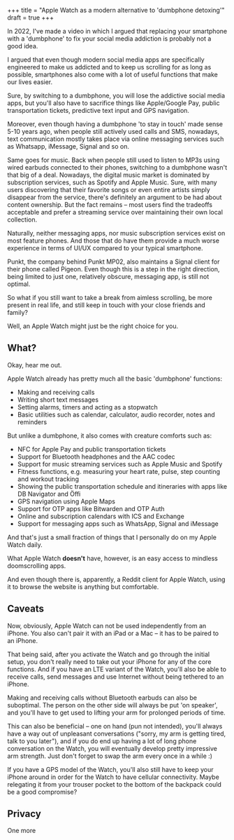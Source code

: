 +++
title = "Apple Watch as a modern alternative to 'dumbphone detoxing'"
draft = true
+++

In 2022, I've made a video in which I argued that replacing your smartphone with a 'dumbphone' to fix your social media addiction is probably not a good idea.

I argued that even though modern social media apps are specifically engineered to make us addicted and to keep us scrolling for as long as possible, smartphones also come with a lot of useful functions that make our lives easier.

Sure, by switching to a dumbphone, you will lose the addictive social media apps, but you'll also have to sacrifice things like Apple/Google Pay, public transportation tickets, predictive text input and GPS navigation.

Moreover, even though having a dumbphone 'to stay in touch' made sense 5-10 years ago, when people still actively used calls and SMS, nowadays, text communication mostly takes place via online messaging services such as Whatsapp, iMessage, Signal and so on.

Same goes for music. Back when people still used to listen to MP3s using wired earbuds connected to their phones, switching to a dumbphone wasn't that big of a deal. Nowadays, the digital music market is dominated by subscription services, such as Spotify and Apple Music. Sure, with many users discovering that their favorite songs or even entire artists simply disappear from the service, there's definitely an argument to be had about content ownership. But the fact remains – most users find the tradeoffs acceptable and prefer a streaming service over maintaining their own local collection.

Naturally, neither messaging apps, nor music subscription services exist on most feature phones. And those that do have them provide a much worse experience in terms of UI/UX compared to your typical smartphone.

Punkt, the company behind Punkt MP02, also maintains a Signal client for their phone called Pigeon. Even though this is a step in the right direction, being limited to just one, relatively obscure, messaging app, is still not optimal.

So what if you still want to take a break from aimless scrolling, be more present in real life, and still keep in touch with your close friends and family?

Well, an Apple Watch might just be the right choice for you.

## What?

Okay, hear me out.

Apple Watch already has pretty much all the basic 'dumbphone' functions:

* Making and receiving calls
* Writing short text messages
* Setting alarms, timers and acting as a stopwatch
* Basic utilities such as calendar, calculator, audio recorder, notes and reminders

But unlike a dumbphone, it also comes with creature comforts such as:

* NFC for Apple Pay and public transportation tickets
* Support for Bluetooth headphones and the AAC codec
* Support for music streaming services such as Apple Music and Spotify
* Fitness functions, e.g. measuring your heart rate, pulse, step counting and workout tracking
* Showing the public transportation schedule and itineraries with apps like DB Navigator and Öffi
* GPS navigation using Apple Maps
* Support for OTP apps like Bitwarden and OTP Auth
* Online and subscription calendars with ICS and Exchange
* Support for messaging apps such as WhatsApp, Signal and iMessage

And that's just a small fraction of things that I personally do on my Apple Watch daily.

What Apple Watch **doesn't** have, however, is an easy access to mindless doomscrolling apps.

And even though there is, apparently, a Reddit client for Apple Watch, using it to browse the website is anything but comfortable.

## Caveats

Now, obviously, Apple Watch can not be used independently from an iPhone. You also can't pair it with an iPad or a Mac – it has to be paired to an iPhone. 

That being said, after you activate the Watch and go through the initial setup, you don't really need to take out your iPhone for any of the core functions. And if you have an LTE variant of the Watch, you'll also be able to receive calls, send messages and use Internet without being tethered to an iPhone.

Making and receiving calls without Bluetooth earbuds can also be suboptimal. The person on the other side will always be put 'on speaker', and you'll have to get used to lifting your arm for prolonged periods of time. 

This can also be beneficial – one on hand (pun not intended), you'll always have a way out of unpleasant conversations ("sorry, my arm is getting tired, talk to you later"), and if you do end up having a lot of long phone conversation on the Watch, you will eventually develop pretty impressive arm strength. Just don't forget to swap the arm every once in a while :)

If you have a GPS model of the Watch, you'll also still have to keep your iPhone around in order for the Watch to have cellular connectivity. Maybe relegating it from your trouser pocket to the bottom of the backpack could be a good compromise?


## Privacy

One more 
